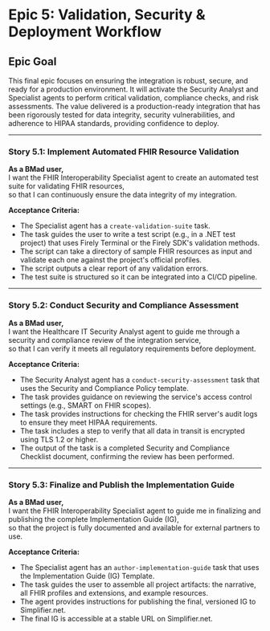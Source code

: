 # Epic 5: Validation, Security & Deployment Workflow

## Epic Goal

This final epic focuses on ensuring the integration is robust, secure, and ready for a production environment. It will activate the Security Analyst and Specialist agents to perform critical validation, compliance checks, and risk assessments. The value delivered is a production-ready integration that has been rigorously tested for data integrity, security vulnerabilities, and adherence to HIPAA standards, providing confidence to deploy.

---

### Story 5.1: Implement Automated FHIR Resource Validation

**As a BMad user,**  
I want the FHIR Interoperability Specialist agent to create an automated test suite for validating FHIR resources,  
so that I can continuously ensure the data integrity of my integration.

**Acceptance Criteria:**

- The Specialist agent has a `create-validation-suite` task.
- The task guides the user to write a test script (e.g., in a .NET test project) that uses Firely Terminal or the Firely SDK's validation methods.
- The script can take a directory of sample FHIR resources as input and validate each one against the project's official profiles.
- The script outputs a clear report of any validation errors.
- The test suite is structured so it can be integrated into a CI/CD pipeline.

---

### Story 5.2: Conduct Security and Compliance Assessment

**As a BMad user,**  
I want the Healthcare IT Security Analyst agent to guide me through a security and compliance review of the integration service,  
so that I can verify it meets all regulatory requirements before deployment.

**Acceptance Criteria:**

- The Security Analyst agent has a `conduct-security-assessment` task that uses the Security and Compliance Policy template.
- The task provides guidance on reviewing the service's access control settings (e.g., SMART on FHIR scopes).
- The task provides instructions for checking the FHIR server's audit logs to ensure they meet HIPAA requirements.
- The task includes a step to verify that all data in transit is encrypted using TLS 1.2 or higher.
- The output of the task is a completed Security and Compliance Checklist document, confirming the review has been performed.

---

### Story 5.3: Finalize and Publish the Implementation Guide

**As a BMad user,**  
I want the FHIR Interoperability Specialist agent to guide me in finalizing and publishing the complete Implementation Guide (IG),  
so that the project is fully documented and available for external partners to use.

**Acceptance Criteria:**

- The Specialist agent has an `author-implementation-guide` task that uses the Implementation Guide (IG) Template.
- The task guides the user to assemble all project artifacts: the narrative, all FHIR profiles and extensions, and example resources.
- The agent provides instructions for publishing the final, versioned IG to Simplifier.net.
- The final IG is accessible at a stable URL on Simplifier.net.
